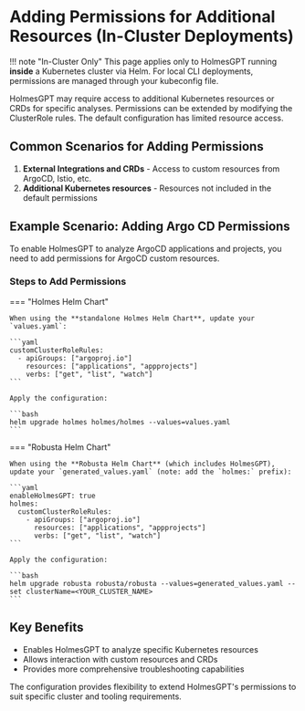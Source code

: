 # Adding Permissions for Additional Resources (In-Cluster Deployments)

!!! note "In-Cluster Only"
    This page applies only to HolmesGPT running **inside** a Kubernetes cluster via Helm. For local CLI deployments, permissions are managed through your kubeconfig file.

HolmesGPT may require access to additional Kubernetes resources or CRDs for specific analyses. Permissions can be extended by modifying the ClusterRole rules. The default configuration has limited resource access.

## Common Scenarios for Adding Permissions

1. **External Integrations and CRDs** - Access to custom resources from ArgoCD, Istio, etc.
2. **Additional Kubernetes resources** - Resources not included in the default permissions

## Example Scenario: Adding Argo CD Permissions

To enable HolmesGPT to analyze ArgoCD applications and projects, you need to add permissions for ArgoCD custom resources.

### Steps to Add Permissions

=== "Holmes Helm Chart"

    When using the **standalone Holmes Helm Chart**, update your `values.yaml`:

    ```yaml
    customClusterRoleRules:
      - apiGroups: ["argoproj.io"]
        resources: ["applications", "appprojects"]
        verbs: ["get", "list", "watch"]
    ```

    Apply the configuration:

    ```bash
    helm upgrade holmes holmes/holmes --values=values.yaml
    ```

=== "Robusta Helm Chart"

    When using the **Robusta Helm Chart** (which includes HolmesGPT), update your `generated_values.yaml` (note: add the `holmes:` prefix):

    ```yaml
    enableHolmesGPT: true
    holmes:
      customClusterRoleRules:
        - apiGroups: ["argoproj.io"]
          resources: ["applications", "appprojects"]
          verbs: ["get", "list", "watch"]
    ```

    Apply the configuration:

    ```bash
    helm upgrade robusta robusta/robusta --values=generated_values.yaml --set clusterName=<YOUR_CLUSTER_NAME>
    ```

## Key Benefits

- Enables HolmesGPT to analyze specific Kubernetes resources
- Allows interaction with custom resources and CRDs
- Provides more comprehensive troubleshooting capabilities

The configuration provides flexibility to extend HolmesGPT's permissions to suit specific cluster and tooling requirements.
